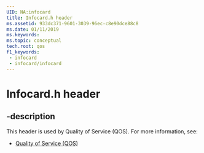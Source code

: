 ```yaml
---
UID: NA:infocard
title: Infocard.h header
ms.assetid: 933dc371-9601-3039-96ec-c8e90dce88c8
ms.date: 01/11/2019
ms.keywords: 
ms.topic: conceptual
tech.root: qos
f1_keywords:
 - infocard
 - infocard/infocard
---
```


# Infocard.h header


## -description

This header is used by Quality of Service (QOS). For more information, see:

- [Quality of Service (QOS)](../_qos/index.md)

